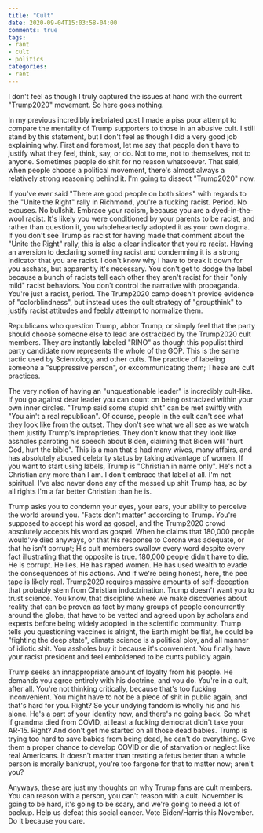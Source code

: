 ```yaml
---
title: "Cult"
date: 2020-09-04T15:03:58-04:00
comments: true
tags:
- rant
- cult
- politics
categories:
- rant
---
```


I don't feel as though I truly captured the issues at hand with the current "Trump2020" movement. So here goes nothing.  

In my previous incredibly inebriated post I made a piss poor attempt to compare the mentality of Trump supporters to those in an abusive cult. I still stand by this statement, but I don't feel as though I did a very good job explaining why. First and foremost, let me say that people don't have to justify what they feel, think, say, or do. Not to me, not to themselves, not to anyone. Sometimes people do shit for no reason whatsoever. That said, when people choose a political movement, there's almost always a relatively strong reasoning behind it. I'm going to dissect "Trump2020" now.  

If you've ever said "There are good people on both sides" with regards to the "Unite the Right" rally in Richmond, you're a fucking racist. Period. No excuses. No bullshit. Embrace your racism, because you are a dyed-in-the-wool racist. It's likely you were conditioned by your parents to be racist, and rather than question it, you wholeheartedly adopted it as your own dogma. If you don't see Trump as racist for having made that comment about the "Unite the Right" rally, this is also a clear indicator that you're racist. Having an aversion to declaring something racist and condemning it is a strong indicator that you are racist. I don't know why I have to break it down for you asshats, but apparently it's necessary. You don't get to dodge the label because a bunch of racists tell each other they aren't racist for their "only mild" racist behaviors. You don't control the narrative with propaganda. You're just a racist, period. The Trump2020 camp doesn't provide evidence of "colorblindness", but instead uses the cult strategy of "groupthink" to justify racist attitudes and feebly attempt to normalize them.

Republicans who question Trump, abhor Trump, or simply feel that the party should choose someone else to lead are ostracized by the Trump2020 cult members. They are instantly labeled "RINO" as though this populist third party candidate now represents the whole of the GOP. This is the same tactic used by Scientology and other cults. The practice of labeling someone a "suppressive person", or excommunicating them; These are cult practices.

The very notion of having an "unquestionable leader" is incredibly cult-like. If you go against dear leader you can count on being ostracized within your own inner circles. "Trump said some stupid shit" can be met swiftly with "You ain't a real republican". Of course, people in the cult can't see what they look like from the outset. They don't see what we all see as we watch them justify Trump's improprieties. They don't know that they look like assholes parroting his speech about Biden, claiming that Biden will "hurt God, hurt the bible". This is a man that's had many wives, many affairs, and has absolutely abused celebrity status by taking advantage of women. If you want to start using labels, Trump is "Christian in name only". He's not a Christian any more than I am. I don't embrace that label at all. I'm not spiritual. I've also never done any of the messed up shit Trump has, so by all rights I'm a far better Christian than he is.

Trump asks you to condemn your eyes, your ears, your ability to perceive the world around you. "Facts don't matter" according to Trump. You're supposed to accept his word as gospel, and the Trump2020 crowd absolutely accepts his word as gospel. When he claims that 180,000 people would've died anyways, or that his response to Corona was adequate, or that he isn't corrupt; His cult members swallow every word despite every fact illustrating that the opposite is true. 180,000 people didn't have to die. He is corrupt. He lies. He has raped women. He has used wealth to evade the consequences of his actions. And if we're being honest, here, the pee tape is likely real. Trump2020 requires massive amounts of self-deception that probably stem from Christian indoctrination. Trump doesn't want you to trust science. You know, that discipline where we make discoveries about reality that can be proven as fact by many groups of people concurrently around the globe, that have to be vetted and agreed upon by scholars and experts before being widely adopted in the scientific community. Trump tells you questioning vaccines is alright, the Earth might be flat, he could be "fighting the deep state", climate science is a political ploy, and all manner of idiotic shit. You assholes buy it because it's convenient. You finally have your racist president and feel emboldened to be cunts publicly again.

Trump seeks an innappropriate amount of loyalty from his people. He demands you agree entirely with his doctrine, and you do. You're in a cult, after all. You're not thinking critically, because that's too fucking inconvenient. You might have to not be a piece of shit in public again, and that's hard for you. Right? So your undying fandom is wholly his and his alone. He's a part of your identity now, and there's no going back. So what if grandma died from COVID, at least a fucking democrat didn't take your AR-15. Right? And don't get me started on all those dead babies. Trump is trying too hard to save babies from being dead, he can't do everything. Give them a proper chance to develop COVID or die of starvation or neglect like real Americans. It doesn't matter than treating a fetus better than a whole person is morally bankrupt, you're too fargone for that to matter now; aren't you?

Anyways, these are just my thoughts on why Trump fans are cult members. You can reason with a person, you can't reason with a cult. November is going to be hard, it's going to be scary, and we're going to need a lot of backup. Help us defeat this social cancer. Vote Biden/Harris this November. Do it because you care.
